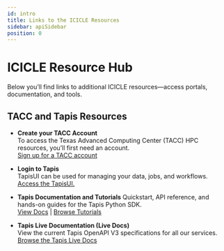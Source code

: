 ```yaml
---
id: intro
title: Links to the ICICLE Resources
sidebar: apiSidebar
position: 0
---
```


# ICICLE Resource Hub

Below you’ll find links to additional ICICLE resources—access portals, documentation, and tools.

## TACC and Tapis Resources

- **Create your TACC Account**  
  To access the Texas Advanced Computing Center (TACC) HPC resources, you’ll first need an account.  
  <a href="https://accounts.tacc.utexas.edu/login?redirect_url=profile" target="_blank" rel="noopener noreferrer">
    Sign up for a TACC account
  </a>

- **Login to Tapis**  
  TapisUI can be used for managing your data, jobs, and workflows.  
  <a href="https://icicleai.tapis.io/#/login" target="_blank" rel="noopener noreferrer">
    Access the TapisUI.
  </a>

- **Tapis Documentation and Tutorials** 
  Quickstart, API reference, and hands-on guides for the Tapis Python SDK.  
  <a href="https://tapis.readthedocs.io/en/latest/contents.html" target="_blank" rel="noopener noreferrer">View Docs</a> | <a href="https://tapis-project.github.io/tutorials/" target="_blank" rel="noopener noreferrer">Browse Tutorials</a>


- **Tapis Live Documentation (Live Docs)**  
  View the current Tapis OpenAPI V3 specifications for all our services.  
  <a href="https://tapis-project.github.io/live-docs/?service=Systems" target="_blank" rel="noopener noreferrer">
    Browse the Tapis Live Docs
  </a>








